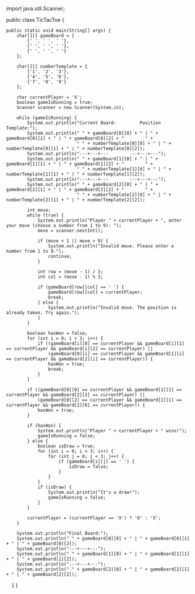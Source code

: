 import java.util.Scanner;

public class TicTacToe {

    public static void main(String[] args) {
        char[][] gameBoard = {
            {' ', ' ', ' '},
            {' ', ' ', ' '},
            {' ', ' ', ' '}
        };

        char[][] numberTemplate = {
            {'1', '2', '3'},
            {'4', '5', '6'},
            {'7', '8', '9'}
        };

        char currentPlayer = 'X';
        boolean gameIsRunning = true;
        Scanner scanner = new Scanner(System.in);

        while (gameIsRunning) {
            System.out.println("Current Board:         Position Template:");
            System.out.println(" " + gameBoard[0][0] + " | " + gameBoard[0][1] + " | " + gameBoard[0][2] + "        " +
                               " " + numberTemplate[0][0] + " | " + numberTemplate[0][1] + " | " + numberTemplate[0][2]);
            System.out.println("---+---+---        ---+---+---");
            System.out.println(" " + gameBoard[1][0] + " | " + gameBoard[1][1] + " | " + gameBoard[1][2] + "        " +
                               " " + numberTemplate[1][0] + " | " + numberTemplate[1][1] + " | " + numberTemplate[1][2]);
            System.out.println("---+---+---        ---+---+---");
            System.out.println(" " + gameBoard[2][0] + " | " + gameBoard[2][1] + " | " + gameBoard[2][2] + "        " +
                               " " + numberTemplate[2][0] + " | " + numberTemplate[2][1] + " | " + numberTemplate[2][2]);

            int move;
            while (true) {
                System.out.println("Player " + currentPlayer + ", enter your move (choose a number from 1 to 9): ");
                move = scanner.nextInt();

                if (move < 1 || move > 9) {
                    System.out.println("Invalid move. Please enter a number from 1 to 9.");
                    continue;
                }

                int row = (move - 1) / 3;
                int col = (move - 1) % 3;

                if (gameBoard[row][col] == ' ') {
                    gameBoard[row][col] = currentPlayer;
                    break;
                } else {
                    System.out.println("Invalid move. The position is already taken. Try again.");
                }
            }

            boolean hasWon = false;
            for (int i = 0; i < 3; i++) {
                if ((gameBoard[i][0] == currentPlayer && gameBoard[i][1] == currentPlayer && gameBoard[i][2] == currentPlayer) ||
                    (gameBoard[0][i] == currentPlayer && gameBoard[1][i] == currentPlayer && gameBoard[2][i] == currentPlayer)) {
                    hasWon = true;
                    break;
                }
            }

            if ((gameBoard[0][0] == currentPlayer && gameBoard[1][1] == currentPlayer && gameBoard[2][2] == currentPlayer) ||
                (gameBoard[0][2] == currentPlayer && gameBoard[1][1] == currentPlayer && gameBoard[2][0] == currentPlayer)) {
                hasWon = true;
            }

            if (hasWon) {
                System.out.println("Player " + currentPlayer + " wins!");
                gameIsRunning = false;
            } else {
                boolean isDraw = true;
                for (int i = 0; i < 3; i++) {
                    for (int j = 0; j < 3; j++) {
                        if (gameBoard[i][j] == ' ') {
                            isDraw = false;
                        }
                    }
                }
                if (isDraw) {
                    System.out.println("It's a draw!");
                    gameIsRunning = false;
                }
            }

            currentPlayer = (currentPlayer == 'X') ? 'O' : 'X';
        }

        System.out.println("Final Board:");
        System.out.println(" " + gameBoard[0][0] + " | " + gameBoard[0][1] + " | " + gameBoard[0][2]);
        System.out.println("---+---+---");
        System.out.println(" " + gameBoard[1][0] + " | " + gameBoard[1][1] + " | " + gameBoard[1][2]);
        System.out.println("---+---+---");
        System.out.println(" " + gameBoard[2][0] + " | " + gameBoard[2][1] + " | " + gameBoard[2][2]);
    }
}
